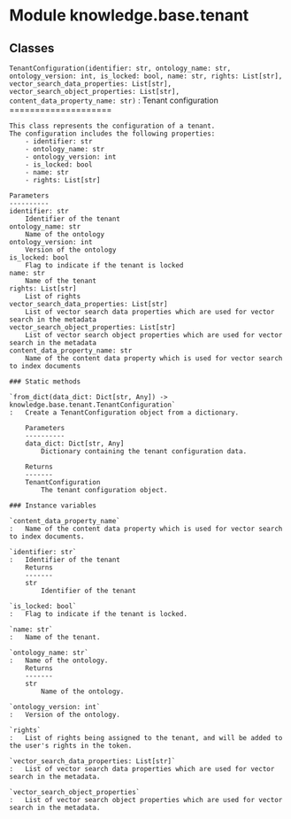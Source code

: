 Module knowledge.base.tenant
============================

Classes
-------

`TenantConfiguration(identifier: str, ontology_name: str, ontology_version: int, is_locked: bool, name: str, rights: List[str], vector_search_data_properties: List[str], vector_search_object_properties: List[str], content_data_property_name: str)`
:   Tenant configuration
    ====================
    
    This class represents the configuration of a tenant.
    The configuration includes the following properties:
        - identifier: str
        - ontology_name: str
        - ontology_version: int
        - is_locked: bool
        - name: str
        - rights: List[str]
    
    Parameters
    ----------
    identifier: str
        Identifier of the tenant
    ontology_name: str
        Name of the ontology
    ontology_version: int
        Version of the ontology
    is_locked: bool
        Flag to indicate if the tenant is locked
    name: str
        Name of the tenant
    rights: List[str]
        List of rights
    vector_search_data_properties: List[str]
        List of vector search data properties which are used for vector search in the metadata
    vector_search_object_properties: List[str]
        List of vector search object properties which are used for vector search in the metadata
    content_data_property_name: str
        Name of the content data property which is used for vector search to index documents

    ### Static methods

    `from_dict(data_dict: Dict[str, Any]) ‑> knowledge.base.tenant.TenantConfiguration`
    :   Create a TenantConfiguration object from a dictionary.
        
        Parameters
        ----------
        data_dict: Dict[str, Any]
            Dictionary containing the tenant configuration data.
        
        Returns
        -------
        TenantConfiguration
            The tenant configuration object.

    ### Instance variables

    `content_data_property_name`
    :   Name of the content data property which is used for vector search to index documents.

    `identifier: str`
    :   Identifier of the tenant
        Returns
        -------
        str
            Identifier of the tenant

    `is_locked: bool`
    :   Flag to indicate if the tenant is locked.

    `name: str`
    :   Name of the tenant.

    `ontology_name: str`
    :   Name of the ontology.
        Returns
        -------
        str
            Name of the ontology.

    `ontology_version: int`
    :   Version of the ontology.

    `rights`
    :   List of rights being assigned to the tenant, and will be added to the user's rights in the token.

    `vector_search_data_properties: List[str]`
    :   List of vector search data properties which are used for vector search in the metadata.

    `vector_search_object_properties`
    :   List of vector search object properties which are used for vector search in the metadata.